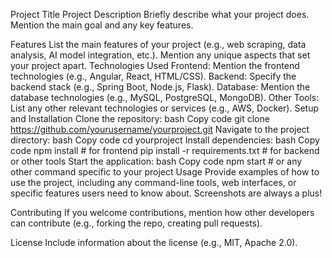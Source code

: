 Project Title
Project Description
Briefly describe what your project does. Mention the main goal and any key features.

Features
List the main features of your project (e.g., web scraping, data analysis, AI model integration, etc.).
Mention any unique aspects that set your project apart.
Technologies Used
Frontend: Mention the frontend technologies (e.g., Angular, React, HTML/CSS).
Backend: Specify the backend stack (e.g., Spring Boot, Node.js, Flask).
Database: Mention the database technologies (e.g., MySQL, PostgreSQL, MongoDB).
Other Tools: List any other relevant technologies or services (e.g., AWS, Docker).
Setup and Installation
Clone the repository:
bash
Copy code
git clone https://github.com/yourusername/yourproject.git
Navigate to the project directory:
bash
Copy code
cd yourproject
Install dependencies:
bash
Copy code
npm install  # for frontend
pip install -r requirements.txt  # for backend or other tools
Start the application:
bash
Copy code
npm start  # or any other command specific to your project
Usage
Provide examples of how to use the project, including any command-line tools, web interfaces, or specific features users need to know about. Screenshots are always a plus!

Contributing
If you welcome contributions, mention how other developers can contribute (e.g., forking the repo, creating pull requests).

License
Include information about the license (e.g., MIT, Apache 2.0).
